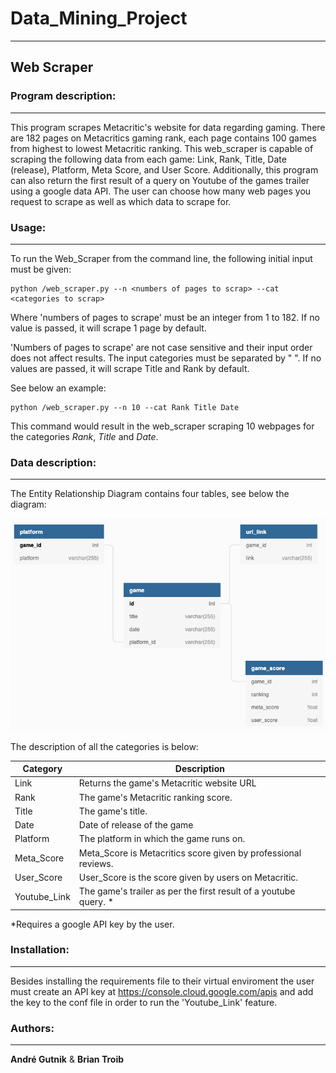 # Data_Mining_Project
***

## Web Scraper

### Program description:
***

This program scrapes Metacritic's website for data regarding gaming. There are 182 pages on Metacritics gaming rank, each page contains 100 games from highest to lowest Metacritic ranking. This web_scraper is capable of scraping the following data from each game: Link, Rank, Title, Date (release), Platform, Meta Score, and User Score. Additionally, this program can also return the first result of a query on Youtube of the games trailer using a google data API. The user can choose how many web pages you request to scrape as well as which data to scrape for.

### Usage:
***
To run the Web_Scraper from the command line, the following initial input must be given:
```
python /web_scraper.py --n <numbers of pages to scrap> --cat <categories to scrap>
```
Where 'numbers of pages to scrape' must be an integer from 1 to 182. If no value is passed, it will scrape 1 page by default.

'Numbers of pages to scrape' are not case sensitive and their input order does not affect results. The input categories must be separated by " ".
If no values are passed, it will scrape Title and Rank by default.


See below an example:
```
python /web_scraper.py --n 10 --cat Rank Title Date
```
This command would result in the web_scraper scraping 10 webpages for the categories _Rank_, _Title_ and _Date_.

### Data description:
***

The Entity Relationship Diagram contains four tables, see below the diagram:

![title](EDR.png)

The description of all the categories is below:

| Category | Description |
| ------ | ------ |
| Link | Returns the game's Metacritic website URL |
| Rank| The game's Metacritic ranking score. |
| Title| The game's title. |
| Date | Date of release of the game |
| Platform| The platform in which the game runs on. |
| Meta_Score | Meta_Score is Metacritics score given by professional reviews. |
| User_Score | User_Score is the score given by users on Metacritic. |
| Youtube_Link | The game's trailer as per the first result of a youtube query. * |

*Requires a google API key by the user.

### Installation:
***
Besides installing the requirements file to their virtual enviroment the user must create an API key at https://console.cloud.google.com/apis and add the key to the conf file in order to run the 'Youtube_Link' feature.


### Authors:
***

__André Gutnik__ & __Brian Troib__